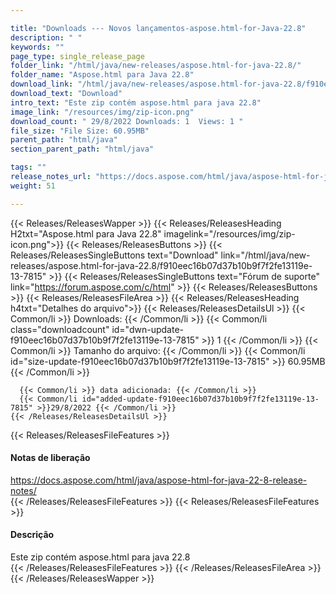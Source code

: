 ```yaml
---

title: "Downloads --- Novos lançamentos-aspose.html-for-Java-22.8"
description: " "
keywords: ""
page_type: single_release_page
folder_link: "/html/java/new-releases/aspose.html-for-java-22.8/"
folder_name: "Aspose.html para Java 22.8"
download_link: "/html/java/new-releases/aspose.html-for-java-22.8/f910eec16b07d37b10b9f7f2fe13119e-13-7815"
download_text: "Download"
intro_text: "Este zip contém aspose.html para java 22.8"
image_link: "/resources/img/zip-icon.png"
download_count: " 29/8/2022 Downloads: 1  Views: 1 "
file_size: "File Size: 60.95MB"
parent_path: "html/java"
section_parent_path: "html/java"

tags: ""
release_notes_url: "https://docs.aspose.com/html/java/aspose-html-for-java-22-8-release-notes/"
weight: 51

---
```


{{< Releases/ReleasesWapper >}}
  {{< Releases/ReleasesHeading H2txt="Aspose.html para Java 22.8" imagelink="/resources/img/zip-icon.png">}}
  {{< Releases/ReleasesButtons >}}
    {{< Releases/ReleasesSingleButtons text="Download" link="/html/java/new-releases/aspose.html-for-java-22.8/f910eec16b07d37b10b9f7f2fe13119e-13-7815" >}}
    {{< Releases/ReleasesSingleButtons text="Fórum de suporte" link="https://forum.aspose.com/c/html" >}}
  {{< Releases/ReleasesButtons >}}
  {{< Releases/ReleasesFileArea >}}
    {{< Releases/ReleasesHeading h4txt="Detalhes do arquivo">}}
    {{< Releases/ReleasesDetailsUl >}}
      {{< Common/li >}} Downloads: {{< /Common/li >}}
      {{< Common/li class="downloadcount" id="dwn-update-f910eec16b07d37b10b9f7f2fe13119e-13-7815" >}} 1 {{< /Common/li >}}
      {{< Common/li >}} Tamanho do arquivo: {{< /Common/li >}}
      {{< Common/li id="size-update-f910eec16b07d37b10b9f7f2fe13119e-13-7815" >}} 60.95MB {{< /Common/li >}}

      {{< Common/li >}} data adicionada: {{< /Common/li >}}
      {{< Common/li id="added-update-f910eec16b07d37b10b9f7f2fe13119e-13-7815" >}}29/8/2022 {{< /Common/li >}}
    {{< /Releases/ReleasesDetailsUl >}}

  {{< Releases/ReleasesFileFeatures >}}
      <h4>Notas de liberação</h4><div><a href='https://docs.aspose.com/html/java/aspose-html-for-java-22-8-release-notes/'>https://docs.aspose.com/html/java/aspose-html-for-java-22-8-release-notes/</a></div>
  {{< /Releases/ReleasesFileFeatures >}}
  {{< Releases/ReleasesFileFeatures >}}
      <h4>Descrição</h4><div class="HTMLDescription">Este zip contém aspose.html para java 22.8</div>
  {{< /Releases/ReleasesFileFeatures >}}
 {{< /Releases/ReleasesFileArea >}}
{{< /Releases/ReleasesWapper >}}


